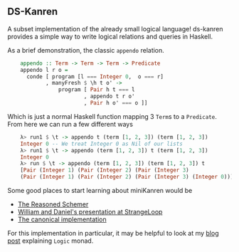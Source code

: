## DS-Kanren
A subset implementation of the already small logical language!
ds-kanren provides a simple way to write logical relations and queries
in Haskell.

As a brief demonstration, the classic `appendo` relation.

``` haskell
    appendo :: Term -> Term -> Term -> Predicate
    appendo l r o =
      conde [ program [l === Integer 0,  o === r]
            , manyFresh $ \h t o' ->
                program [ Pair h t === l
                        , appendo t r o'
                        , Pair h o' === o ]]
```

Which is just a normal Haskell function mapping 3 `Term`s to a
`Predicate`. From here we can run a few different ways

``` haskell
    λ> run1 $ \t -> appendo t (term [1, 2, 3]) (term [1, 2, 3])
    Integer 0 -- We treat Integer 0 as Nil of our lists
    λ> run1 $ \t -> appendo (term [1, 2, 3]) t (term [1, 2, 3])
    Integer 0
    λ> run $ \t -> appendo (term [1, 2, 3]) (term [1, 2, 3]) t
    [Pair (Integer 1) (Pair (Integer 2) (Pair (Integer 3)
    (Pair (Integer 1) (Pair (Integer 2) (Pair (Integer 3) (Integer 0))))))]
```

Some good places to start learning about miniKanren would be

 - [The Reasoned Schemer][reasoned]
 - [William and Daniel's presentation at StrangeLoop][slpresi]
 - [The canonical implementation][canonimpl]

For this implementation in particular, it may be helpful to look at my
[blog post][post] explaining `Logic` monad.

[reasoned]: http://www.amazon.com/The-Reasoned-Schemer-Daniel-Friedman/DP/0262562146
[slpresi]: http://www.infoq.com/presentations/miniKanren
[canonimpl]: https://github.com/miniKanren/miniKanren
[post]: http://jozefg.bitbucket.org/posts/2014-07-10-reading-logict.html
